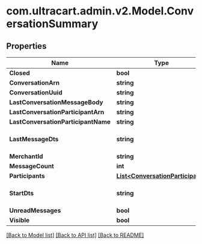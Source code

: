 
# com.ultracart.admin.v2.Model.ConversationSummary

## Properties

Name | Type | Description | Notes
------------ | ------------- | ------------- | -------------
**Closed** | **bool** |  | [optional] 
**ConversationArn** | **string** |  | [optional] 
**ConversationUuid** | **string** |  | [optional] 
**LastConversationMessageBody** | **string** |  | [optional] 
**LastConversationParticipantArn** | **string** |  | [optional] 
**LastConversationParticipantName** | **string** |  | [optional] 
**LastMessageDts** | **string** | Last message date/time | [optional] 
**MerchantId** | **string** |  | [optional] 
**MessageCount** | **int** |  | [optional] 
**Participants** | [**List&lt;ConversationParticipant&gt;**](ConversationParticipant.md) |  | [optional] 
**StartDts** | **string** | Start of the conversation date/time | [optional] 
**UnreadMessages** | **bool** |  | [optional] 
**Visible** | **bool** |  | [optional] 

[[Back to Model list]](../README.md#documentation-for-models)
[[Back to API list]](../README.md#documentation-for-api-endpoints)
[[Back to README]](../README.md)

